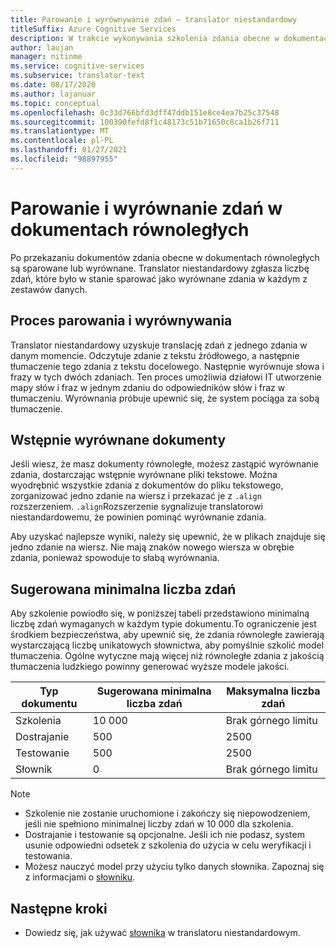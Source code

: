 ```yaml
---
title: Parowanie i wyrównywanie zdań — translator niestandardowy
titleSuffix: Azure Cognitive Services
description: W trakcie wykonywania szkolenia zdania obecne w dokumentach równoległych są sparowane lub wyrównane. Translator niestandardowy uzyskuje tłumaczenie jednego zdania jednocześnie, odczytując zdanie, tłumaczenie tego zdania. Następnie wyrównuje słowa i frazy w tych dwóch zdaniach.
author: laujan
manager: nitinme
ms.service: cognitive-services
ms.subservice: translator-text
ms.date: 08/17/2020
ms.author: lajanuar
ms.topic: conceptual
ms.openlocfilehash: 0c33d766bfd3dff47ddb151e8ce4ea7b25c37548
ms.sourcegitcommit: 100390fefd8f1c48173c51b71650c8ca1b26f711
ms.translationtype: MT
ms.contentlocale: pl-PL
ms.lasthandoff: 01/27/2021
ms.locfileid: "98897955"
---
```

# <a name="sentence-pairing-and-alignment-in-parallel-documents"></a>Parowanie i wyrównanie zdań w dokumentach równoległych

Po przekazaniu dokumentów zdania obecne w dokumentach równoległych są sparowane lub wyrównane. Translator niestandardowy zgłasza liczbę zdań, które było w stanie sparować jako wyrównane zdania w każdym z zestawów danych.

## <a name="pairing-and-alignment-process"></a>Proces parowania i wyrównywania

Translator niestandardowy uzyskuje translację zdań z jednego zdania w danym momencie. Odczytuje zdanie z tekstu źródłowego, a następnie tłumaczenie tego zdania z tekstu docelowego. Następnie wyrównuje słowa i frazy w tych dwóch zdaniach. Ten proces umożliwia działowi IT utworzenie mapy słów i fraz w jednym zdaniu do odpowiedników słów i fraz w tłumaczeniu. Wyrównania próbuje upewnić się, że system pociąga za sobą tłumaczenie.

## <a name="pre-aligned-documents"></a>Wstępnie wyrównane dokumenty

Jeśli wiesz, że masz dokumenty równoległe, możesz zastąpić wyrównanie zdania, dostarczając wstępnie wyrównane pliki tekstowe. Można wyodrębnić wszystkie zdania z dokumentów do pliku tekstowego, zorganizować jedno zdanie na wiersz i przekazać je z `.align` rozszerzeniem. `.align`Rozszerzenie sygnalizuje translatorowi niestandardowemu, że powinien pominąć wyrównanie zdania.

Aby uzyskać najlepsze wyniki, należy się upewnić, że w plikach znajduje się jedno zdanie na wiersz. Nie mają znaków nowego wiersza w obrębie zdania, ponieważ spowoduje to słabą wyrównania.

## <a name="suggested-minimum-number-of-sentences"></a>Sugerowana minimalna liczba zdań

Aby szkolenie powiodło się, w poniższej tabeli przedstawiono minimalną liczbę zdań wymaganych w każdym typie dokumentu.To ograniczenie jest środkiem bezpieczeństwa, aby upewnić się, że zdania równoległe zawierają wystarczającą liczbę unikatowych słownictwa, aby pomyślnie szkolić model tłumaczenia. Ogólne wytyczne mają więcej niż równoległe zdania z jakością tłumaczenia ludzkiego powinny generować wyższe modele jakości.

| Typ dokumentu   | Sugerowana minimalna liczba zdań | Maksymalna liczba zdań |
|------------|--------------------------------------------|--------------------------------|
| Szkolenia   | 10 000                                     | Brak górnego limitu                 |
| Dostrajanie     | 500                                      | 2500       |
| Testowanie    | 500                                      | 2500  |
| Słownik | 0                                          | Brak górnego limitu                 |

> [!NOTE]
> - Szkolenie nie zostanie uruchomione i zakończy się niepowodzeniem, jeśli nie spełniono minimalnej liczby zdań w 10 000 dla szkolenia. 
> - Dostrajanie i testowanie są opcjonalne. Jeśli ich nie podasz, system usunie odpowiedni odsetek z szkolenia do użycia w celu weryfikacji i testowania. 
> - Możesz nauczyć model przy użyciu tylko danych słownika. Zapoznaj się z informacjami o [słowniku](./what-is-dictionary.md).

## <a name="next-steps"></a>Następne kroki

- Dowiedz się, jak używać [słownika](what-is-dictionary.md) w translatoru niestandardowym.
